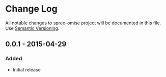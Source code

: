 # Change Log
All notable changes to spree-omise project will be documented in this file.
Use [Semantic Versioning](http://semver.org/).

## 0.0.1 - 2015-04-29
### Added
- Initial release
